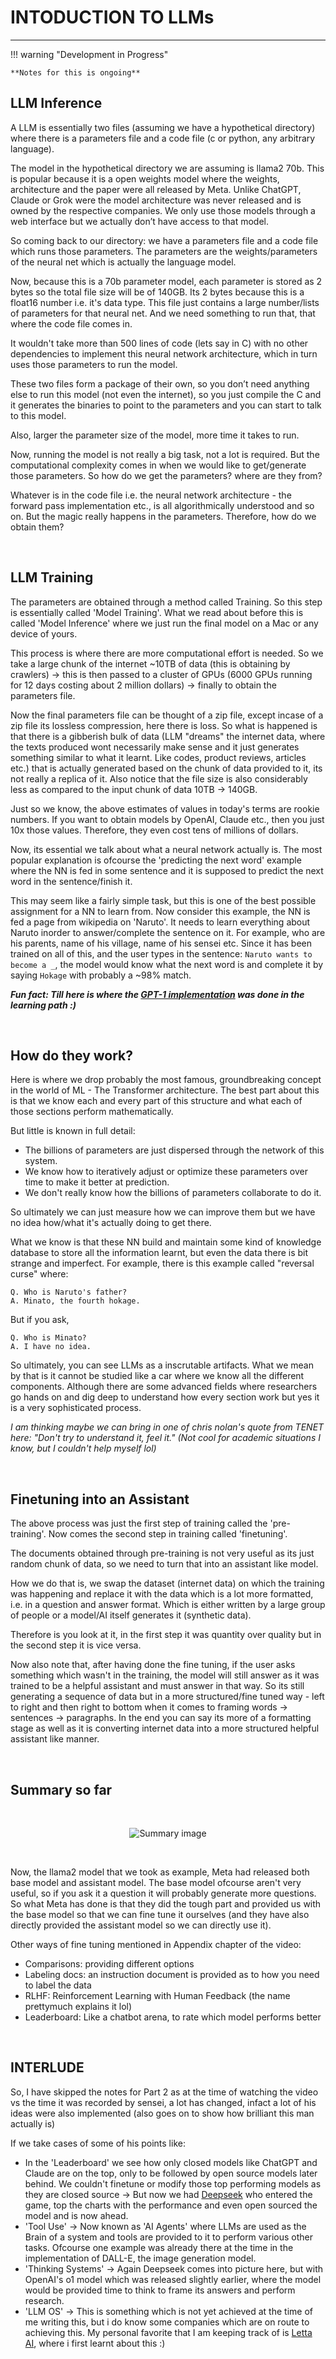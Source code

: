 # **INTODUCTION TO LLMs**

--------

!!! warning "Development in Progress"

    **Notes for this is ongoing**

## LLM Inference

A LLM is essentially two files (assuming we have a hypothetical directory) where there is a parameters file and a code file (c or python, any arbitrary language).

The model in the hypothetical directory we are assuming is llama2 70b. This is popular because it is a open weights model where the weights, architecture and the paper were all released by Meta. Unlike ChatGPT, Claude or Grok were the model architecture was never released and is owned by the respective companies. We only use those models through a web interface but we actually don’t have access to that model.

So coming back to our directory: we have a parameters file and a code file which runs those parameters. The parameters are the weights/parameters of the neural net which is actually the language model.

Now, because this is a 70b parameter model, each parameter is stored as 2 bytes so the total file size will be of 140GB. Its 2 bytes because this is a float16 number i.e. it's data type. This file just contains a large number/lists of parameters for that neural net. And we need something to run that, that where the code file comes in.

It wouldn't take more than 500 lines of code (lets say in C) with no other dependencies to implement this neural network architecture, which in turn uses those parameters to run the model.

These two files form a package of their own, so you don’t need anything else to run this model (not even the internet), so you just compile the C and it generates the binaries to point to the parameters and you can start to talk to this model.

Also, larger the parameter size of the model, more time it takes to run.

Now, running the model is not really a big task, not a lot is required. But the computational complexity comes in when we would like to get/generate those parameters. So how do we get the parameters? where are they from?

Whatever is in the code file i.e. the neural network architecture - the forward pass implementation etc., is all algorithmically understood and so on. But the magic really happens in the parameters. Therefore, how do we obtain them?

&nbsp;

## LLM Training

The parameters are obtained through a method called Training. So this step is essentially called 'Model Training'. What we read about before this is called 'Model Inference' where we just run the final model on a Mac or any device of yours. 

This process is where there are more computational effort is needed. So we take a large chunk of the internet ~10TB of data (this is obtaining by crawlers) -> this is then passed to a cluster of GPUs (6000 GPUs running for 12 days costing about 2 million dollars) -> finally to obtain the parameters file.

Now the final parameters file can be thought of a zip file, except incase of a zip file its lossless compression, here there is loss. So what is happened is that there is a gibberish bulk of data (LLM "dreams" the internet data, where the texts produced wont necessarily make sense and it just generates something similar to what it learnt. Like codes, product reviews, articles etc.) that is actually generated based on the chunk of data provided to it, its not really a replica of it. Also notice that the file size is also considerably less as compared to the input chunk of data 10TB -> 140GB.

Just so we know, the above estimates of values in today's terms are rookie numbers. If you want to obtain models by OpenAI, Claude etc., then you just 10x those values. Therefore, they even cost tens of millions of dollars.

Now, its essential we talk about what a neural network actually is. The most popular explanation is ofcourse the 'predicting the next word' example where the NN is fed in some sentence and it is supposed to predict the next word in the sentence/finish it. 

This may seem like a fairly simple task, but this is one of the best possible assignment for a NN to learn from. Now consider this example, the NN is fed a page from wikipedia on 'Naruto'. It needs to learn everything about Naruto inorder to answer/complete the sentence on it. For example, who are his parents, name of his village, name of his sensei etc. Since it has been trained on all of this, and the user types in the sentence: `Naruto wants to become a _`, the model would know what the next word is and complete it by saying `Hokage` with probably a ~98% match.

***Fun fact: Till here is where the [GPT-1 implementation](https://docs.muhammedshah.com/ZeroToHero/GPT-1/) was done in the learning path :)***

&nbsp;

## How do they work?

Here is where we drop probably the most famous, groundbreaking concept in the world of ML - The Transformer architecture. The best part about this is that we know each and every part of this structure and what each of those sections perform mathematically. 

But little is known in full detail:

- The billions of parameters are just dispersed through the network of this system.
- We know how to iteratively adjust or optimize these parameters over time to make it better at prediction.
- We don't really know how the billions of parameters collaborate to do it.

So ultimately we can just measure how we can improve them but we have no idea how/what it's actually doing to get there.

What we know is that these NN build and maintain some kind of knowledge database to store all the information learnt, but even the data there is bit strange and imperfect. For example, there is this example called "reversal curse" where:

```
Q. Who is Naruto's father?
A. Minato, the fourth hokage.
```

But if you ask,

```
Q. Who is Minato?
A. I have no idea.
```

So ultimately, you can see LLMs as a inscrutable artifacts. What we mean by that is it cannot be studied like a car where we know all the different components. Although there are some advanced fields where researchers go hands on and dig deep to understand how every section work but yes it is a very sophisticated process.

*I am thinking maybe we can bring in one of chris nolan's quote from TENET here: "Don't try to understand it, feel it." (Not cool for academic situations I know, but I couldn't help myself lol)*

&nbsp;

## Finetuning into an Assistant

The above process was just the first step of training called the 'pre-training'. Now comes the second step in training called 'finetuning'.

The documents obtained through pre-training is not very useful as its just random chunk of data, so we need to turn that into an assistant like model.

How we do that is, we swap the dataset (internet data) on which the training was happening and replace it with the data which is a lot more formatted, i.e. in a question and answer format. Which is either written by a large group of people or a model/AI itself generates it (synthetic data).

Therefore is you look at it, in the first step it was quantity over quality but in the second step it is vice versa.

Now also note that, after having done the fine tuning, if the user asks something which wasn't in the training, the model will still answer as it was trained to be a helpful assistant and must answer in that way. So its still generating a sequence of data but in a more structured/fine tuned way - left to right and then right to bottom when it comes to framing words -> sentences -> paragraphs. In the end you can say its more of a formatting stage as well as it is converting internet data into a more structured helpful assistant like manner.

&nbsp;

## Summary so far

&nbsp;

<div style="text-align: center;">
    <img src="../../../assets/images/into-to-llm-summary.png" alt="Summary image">
</div>

&nbsp;

Now, the llama2 model that we took as example, Meta had released both base model and assistant model. The base model ofcourse aren't very useful, so if you ask it a question it will probably generate more questions. So what Meta has done is that they did the tough part and provided us with the base model so that we can fine tune it ourselves (and they have also directly provided the assistant model so we can directly use it).

Other ways of fine tuning mentioned in Appendix chapter of the video:

- Comparisons: providing different options
- Labeling docs: an instruction document is provided as to how you need to label the data
- RLHF: Reinforcement Learning with Human Feedback (the name prettymuch explains it lol)
- Leaderboard: Like a chatbot arena, to rate which model performs better

&nbsp;

## INTERLUDE

So, I have skipped the notes for Part 2 as at the time of watching the video vs the time it was recorded by sensei, a lot has changed, infact a lot of his ideas were also implemented (also goes on to show how brilliant this man actually is)

If we take cases of some of his points like:

- In the 'Leaderboard' we see how only closed models like ChatGPT and Claude are on the top, only to be followed by open source models later behind. We couldn't finetune or modify those top performing models as they are closed source -> But now we had [Deepseek](https://www.deepseek.com/) who entered the game, top the charts with the performance and even open sourced the model and is now ahead.
- 'Tool Use' -> Now known as 'AI Agents' where LLMs are used as the Brain of a system and tools are provided to it to perform various other tasks. Ofcourse one example was already there at the time in the implementation of DALL-E, the image generation model.
- 'Thinking Systems' -> Again Deepseek comes into picture here, but with OpenAI's o1 model which was released slightly earlier, where the model would be provided time to think to frame its answers and perform research.
- 'LLM OS' -> This is something which is not yet achieved at the time of me writing this, but i do know some companies which are on route to achieving this. My personal favorite that I am keeping track of is [Letta AI](https://www.letta.com/), where i first learnt about this :)

&nbsp;